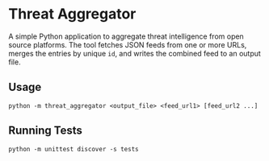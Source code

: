 # Threat Aggregator

A simple Python application to aggregate threat intelligence from open source platforms. The tool fetches JSON feeds from one or more URLs, merges the entries by unique `id`, and writes the combined feed to an output file.

## Usage

```
python -m threat_aggregator <output_file> <feed_url1> [feed_url2 ...]
```

## Running Tests

```
python -m unittest discover -s tests
```
